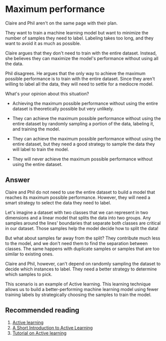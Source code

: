 # Maximum performance

Claire and Phil aren't on the same page with their plan.

They want to train a machine learning model but want to minimize the number of samples they need to label. Labeling takes too long, and they want to avoid it as much as possible.

Claire argues that they don't need to train with the entire dataset. Instead, she believes they can maximize the model's performance without using all the data.

Phil disagrees. He argues that the only way to achieve the maximum possible performance is to train with the entire dataset. Since they aren't willing to label all the data, they will need to settle for a mediocre model.

What's your opinion about this situation?


- Achieving the maximum possible performance without using the entire dataset is theoretically possible but very unlikely.

- They can achieve the maximum possible performance without using the entire dataset by randomly sampling a portion of the data, labeling it, and training the model.

- They can achieve the maximum possible performance without using the entire dataset, but they need a good strategy to sample the data they will label to train the model.

- They will never achieve the maximum possible performance without using the entire dataset.


## Answer

Claire and Phil do not need to use the entire dataset to build a model that reaches its maximum possible performance. However, they will need a smart strategy to select the data they need to label.

Let's imagine a dataset with two classes that we can represent in two dimensions and a linear model that splits the data into two groups. Any samples around the lines' boundaries that separate both classes are critical in our dataset. Those samples help the model decide how to split the data!

But what about samples far away from the split? They contribute much less to the model, and we don't need them to find the separation between classes. The same happens with duplicate samples or samples that are too similar to existing ones.

Claire and Phil, however, can't depend on randomly sampling the dataset to decide which instances to label. They need a better strategy to determine which samples to pick.

This scenario is an example of Active learning. This learning technique allows us to build a better-performing machine learning model using fewer training labels by strategically choosing the samples to train the model.



## Recommended reading

1. [Active learning](https://articles.bnomial.com/active-learning)
2. [A Short Introduction to Active Learning](https://medium.com/cognifeed/https-medium-com-cognifeed-a-short-introduction-to-active-learning-8c583c81f4e5)
3. [Tutorial on Active learning](https://hunch.net/~active_learning/active_learning_icml09.pdf)
